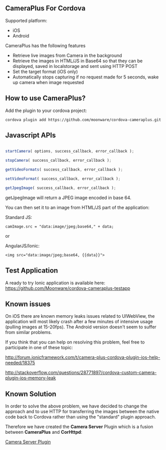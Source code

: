 ## CameraPlus For Cordova ##

Supported platform:
* iOS
* Android

CameraPlus has the following features
* Retrieve live images from Camera in the background
* Retrieve the images in HTML/JS in Base64 so that they can be displayed, saved in localstorage and sent using HTTP POST
* Set the target format (iOS only)
* Automatically stops capturing if no request made for 5 seconds, wake up camera when image requested


## How to use CameraPlus? ##

Add the plugin to your cordova project:

    cordova plugin add https://github.com/moonware/cordova-cameraplus.git

## Javascript APIs ##

```javascript

startCamera( options, success_callback, error_callback );

stopCamera( success_callback, error_callback );

getVideoFormats( success_callback, error_callback );

setVideoFormat( success_callback, error_callback );

getJpegImage( success_callback, error_callback );
```


getJpegImage will return a JPEG image encoded in base 64.

You can then set it to an image from HTML/JS part of the application:

Standard JS:

```camImage.src = "data:image/jpeg;base64," + data;```

or

AngularJS/Ionic:

```<img src="data:image/jpeg;base64, {{data}}">```

## Test Application ##

A ready to try Ionic application is available here:
https://github.com/Moonware/cordova-cameraplus-testapp

## Known issues ##

On iOS there are known memory leaks issues related to UIWebView, the application will most likely crash after a few minutes of intensive usage (pulling images at 15-20fps). The Android version doesn't seem to suffer from similar problems.

If you think that you can help on resolving this problem, feel free to participate in one of these topic:

http://forum.ionicframework.com/t/camera-plus-cordova-plugin-ios-help-needed/18375

http://stackoverflow.com/questions/28771897/cordova-custom-camera-plugin-ios-memory-leak

## Known Solution ##

In order to solve the above problem, we have decided to change the approach and to use HTTP for transferring the images between the native code back to Cordova rather than using the "standard" plugin approach. 

Therefore we have created the <strong>Camera Server</strong> Plugin which is a fusion between <strong>CameraPlus</strong> and <strong>CorHttpd</strong>:

[Camera Server Plugin](https://github.com/Moonware/cordova-cameraserver/)

